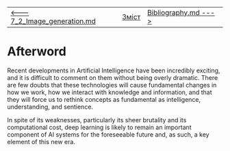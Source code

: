 |                                                           |                    |                                            |
| --------------------------------------------------------- | ------------------ | ------------------------------------------ |
| [<---   7_2_Image_generation.md](7_2_Image_generation.md) | [Зміст](README.md) | [Bibliography.md    --->](Bibliography.md) |

# Afterword

Recent developments in Artificial Intelligence have been incredibly exciting, and it is difficult to comment on them without being overly dramatic. There are few doubts that these technologies will cause fundamental changes in how we work, how we interact with knowledge and information, and that they will force us to rethink concepts as fundamental as intelligence, understanding, and sentience.

In spite of its weaknesses, particularly its sheer brutality and its computational cost, deep learning is likely to remain an important component of AI systems for the foreseeable future and, as such, a key element of this new era.